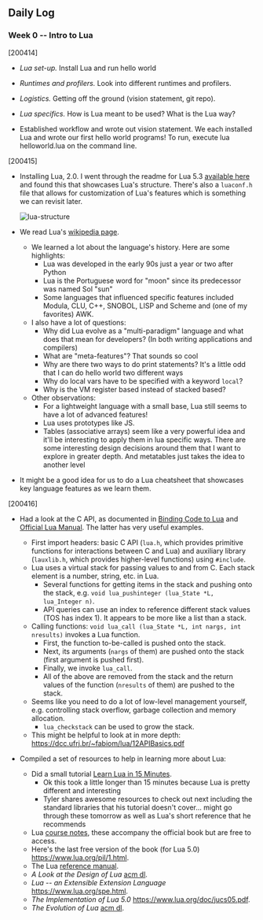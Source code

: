 ## Daily Log

### Week 0 -- Intro to Lua

[200414]

- *Lua set-up.* Install Lua and run hello world
- *Runtimes and profilers.* Look into different runtimes and profilers.
- *Logistics.* Getting off the ground (vision statement, git repo).
- *Lua specifics.* How is Lua meant to be used? What is the Lua way?

- Established workflow and wrote out vision statement. We each installed Lua and wrote our first hello world programs! To run, execute lua helloworld.lua on the command line.

[200415]

- Installing Lua, 2.0. I went through the readme for Lua 5.3 [available here](http://lua-users.org/wiki/LuaDistributions) and found this that showcases Lua's structure. There's also a `luaconf.h` file that allows for customization of Lua's features which is something we can revisit later.

	![lua-structure](lua-structure.png)

- We read Lua's [wikipedia page](https://en.wikipedia.org/wiki/Lua_(programming_language)).
	- We learned a lot about the language's history. Here are some highlights:
		- Lua was developed in the early 90s just a year or two after Python
		- Lua is the Portuguese word for "moon" since its predecessor was named Sol "sun"
		- Some languages that influenced specific features included Modula, CLU, C++, SNOBOL, LISP and Scheme and (one of my favorites) AWK.
	- I also have a lot of questions:
		- Why did Lua evolve as a "multi-paradigm" language and what does that mean for developers? (In both writing applications and compilers)
		- What are "meta-features"? That sounds so cool
		- Why are there two ways to do print statements? It's a little odd that I can do hello world two different ways
		- Why do local vars have to be specified with a keyword `local`?
		- Why is the VM register based instead of stacked based?
	- Other observations:
		- For a lightweight language with a small base, Lua still seems to have a lot of advanced features!
		- Lua uses prototypes like JS.
		- Tables (associative arrays) seem like a very powerful idea and it'll be interesting to apply them in lua specific ways. There are some interesting design decisions around them that I want to explore in greater depth. And metatables just takes the idea to another level

- It might be a good idea for us to do a Lua cheatsheet that showcases key language features as we learn them.


[200416]

- Had a look at the C API, as documented in [Binding Code to Lua](http://lua-users.org/wiki/BindingCodeToLua) and [Official Lua Manual](https://www.lua.org/manual/5.1/manual.html#3). The latter has very useful examples.
    - First import headers: basic C API (`lua.h`, which provides primitive functions for interactions between C and Lua) and auxiliary library (`lauxlib.h`, which provides higher-level functions) using `#include`.
    - Lua uses a virtual stack for passing values to and from C. Each stack element is a number, string, etc. in Lua.
		- Several functions for getting items in the stack and pushing onto the stack, e.g. `void lua_pushinteger (lua_State *L, lua_Integer n)`.
		- API queries can use an index to reference different stack values (TOS has index 1). It appears to be more like a list than a stack.
    - Calling functions: `void lua_call (lua_State *L, int nargs, int nresults)` invokes a Lua function.
		- First, the function to-be-called is pushed onto the stack.
		- Next, its arguments (`nargs` of them) are pushed onto the stack (first argument is pushed first).
		- Finally, we invoke `lua_call`.
		- All of the above are removed from the stack and the return values of the function (`nresults` of them) are pushed to the stack.
    - Seems like you need to do a lot of low-level management yourself, e.g. controlling stack overflow, garbage collection and memory allocation.
		- `lua_checkstack` can be used to grow the stack.
	- This might be helpful to look at in more depth: https://dcc.ufrj.br/~fabiom/lua/12APIBasics.pdf


- Compiled a set of resources to help in learning more about Lua:
	- Did a small tutorial [Learn Lua in 15 Minutes](http://tylerneylon.com/a/learn-lua/).
		- Ok this took a little longer than 15 minutes because Lua is pretty different and interesting
		- Tyler shares awesome resources to check out next including the standard libraries that his tutorial doesn't cover... might go through these tomorrow as well as Lua's short reference that he recommends 
	- Lua [course notes](https://dcc.ufrj.br/~fabiom/lua/), these accompany the official book but are free to access.
	- Here's the last free version of the book (for Lua 5.0) https://www.lua.org/pil/1.html.
	- The Lua [reference manual](https://www.lua.org/manual/5.3/).
	- *A Look at the Design of Lua* [acm dl](https://dl.acm.org/doi/abs/10.1145/3186277).
	- *Lua -- an Extensible Extension Language* https://www.lua.org/spe.html.
	- *The Implementation of Lua 5.0* https://www.lua.org/doc/jucs05.pdf.
	- *The Evolution of Lua* [acm dl](https://dl.acm.org/doi/abs/10.1145/1238844.1238846).
